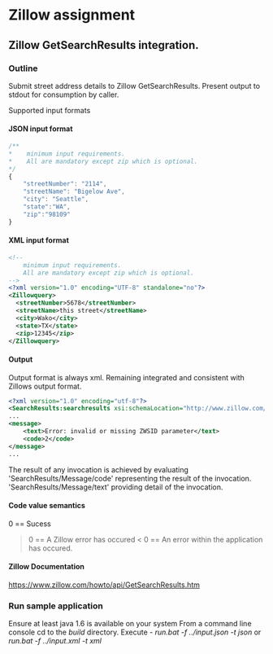 # Zillow assignment

## Zillow GetSearchResults integration.

### Outline
Submit street address details to Zillow GetSearchResults. Present output to stdout for consumption by caller.

Supported input formats

#### JSON input format
```javascript
/**
*    minimum input requirements.
*    All are mandatory except zip which is optional.
*/
{
	"streetNumber": "2114",
	"streetName": "Bigelow Ave",
	"city": "Seattle",
	"state":"WA",
	"zip":"98109"
}	
```
#### XML input format	
```xml
<!--
	minimum input requirements.
	All are mandatory except zip which is optional.
-->
<?xml version="1.0" encoding="UTF-8" standalone="no"?>
<Zillowquery>
  <streetNumber>5678</streetNumber>
  <streetName>this street</streetName>
  <city>Wako</city>
  <state>TX</state>
  <zip>12345</zip>
</Zillowquery>
```

#### Output
Output format is always xml. Remaining integrated and consistent with Zillows output format.
```xml
<?xml version="1.0" encoding="utf-8"?>
<SearchResults:searchresults xsi:schemaLocation="http://www.zillow.com/static/xsd/SearchResults.xsd http://www.zillowstatic.com/vstatic/0378a4e/static/xsd/SearchResults.xsd" xmlns:xsi="http://www.w3.org/2001/XMLSchema-instance" xmlns:SearchResults="http://www.zillow.com/static/xsd/SearchResults.xsd">
...
<message>
	<text>Error: invalid or missing ZWSID parameter</text>
	<code>2</code>
</message>
...
```	
The result of any invocation is achieved by evaluating
'SearchResults/Message/code' representing the result of the invocation.
'SearchResults/Message/text' providing detail of the invocation.

#### Code value semantics	
0   == Sucess
> 0 == A Zillow error has occured
< 0 == An error within the application has occured.

#### Zillow Documentation
https://www.zillow.com/howto/api/GetSearchResults.htm

### Run sample application
Ensure at least java 1.6 is available on your system
From a command line console cd to the *build* directory.
Execute - *run.bat -f ../input.json -t json* or *run.bat -f ../input.xml -t xml*



 
